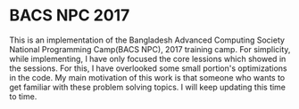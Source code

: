 # BACS NPC 2017

This is an implementation of the Bangladesh Advanced Computing Society National Programming Camp(BACS NPC), 2017 training camp. For simplicity, while implementing, I have only focused the core lessions which showed in the sessions. For this, I have overlooked some small portion's optimizations in the code. My main motivation of this work is that someone who wants to get familiar with these problem solving topics.
I will keep updating this time to time.
